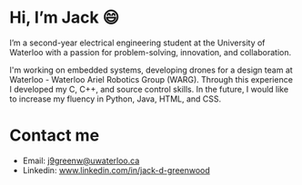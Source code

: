 # Hi, I’m Jack :smile:

I’m a second-year electrical engineering student at the University of Waterloo with a passion for problem-solving, innovation, and collaboration.

I'm working on embedded systems, developing drones for a design team at Waterloo - Waterloo Ariel Robotics Group (WARG). Through this experience 
I developed my C, C++, and source control skills. In the future, I would like to increase my fluency in Python, Java, HTML, and CSS. 

# Contact me 
- Email: j9greenw@uwaterloo.ca 
- Linkedin: www.linkedin.com/in/jack-d-greenwood 

<!---
JackGRWD/JackGRWD is a ✨ special ✨ repository because its `README.md` (this file) appears on your GitHub profile.
You can click the Preview link to take a look at your changes.
--->
